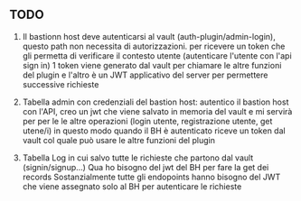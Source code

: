 ## TODO

1. Il bastionn host deve autenticarsi al vault (auth-plugin/admin-login), questo path non necessita di autorizzazioni. per ricevere un token che gli permetta di verificare il contesto utente (autenticare l'utente con l'api sign in) 1 token viene generato dal vault per chiamare le altre funzioni del plugin e l'altro è un JWT applicativo del server per permettere successive richieste

2. Tabella admin con credenziali del bastion host: autentico il bastion host con l'API, creo un jwt che viene salvato in memoria del vault e mi servirà per per le le altre operazioni (login utente, registrazione utente, get utene/i) in questo modo quando  il BH è autenticato riceve un token dal vault col quale può usare le altre funzioni del plugin 

3. Tabella Log in cui salvo tutte le richieste che partono dal vault (signin/signup...) Qua ho bisogno del jwt del BH per fare la get dei records
Sostanzialmente tutte gli endopoints hanno bisogno del JWT che viene assegnato solo al BH per autenticare le richieste 